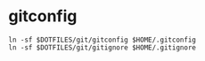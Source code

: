 # gitconfig
```
ln -sf $DOTFILES/git/gitconfig $HOME/.gitconfig
ln -sf $DOTFILES/git/gitignore $HOME/.gitignore
```
